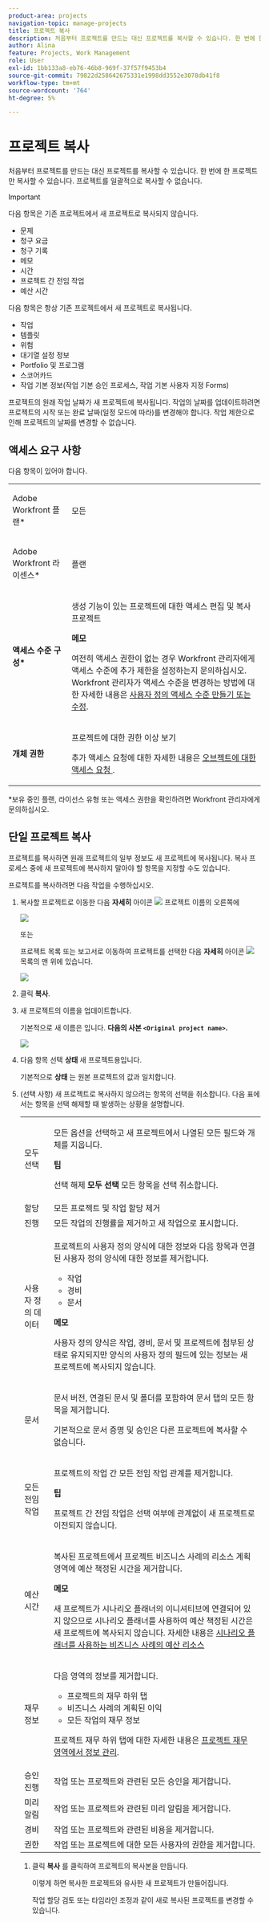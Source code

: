 ```yaml
---
product-area: projects
navigation-topic: manage-projects
title: 프로젝트 복사
description: 처음부터 프로젝트를 만드는 대신 프로젝트를 복사할 수 있습니다. 한 번에 한 프로젝트만 복사할 수 있습니다. 프로젝트를 일괄적으로 복사할 수 없습니다.
author: Alina
feature: Projects, Work Management
role: User
exl-id: 1bb133a8-eb76-46b8-969f-37f57f9453b4
source-git-commit: 79822d258642675331e1998dd3552e3078db41f8
workflow-type: tm+mt
source-wordcount: '764'
ht-degree: 5%

---
```


# 프로젝트 복사

<!--
<(LINKED TO THE PRODUCT IN THE COPY PROJECT BOX)</p>
-->

처음부터 프로젝트를 만드는 대신 프로젝트를 복사할 수 있습니다. 한 번에 한 프로젝트만 복사할 수 있습니다. 프로젝트를 일괄적으로 복사할 수 없습니다.

>[!IMPORTANT]
>
>다음 항목은 기존 프로젝트에서 새 프로젝트로 복사되지 않습니다.
>
>* 문제
>* 청구 요금
>* 청구 기록
>* 메모
>* 시간
>* 프로젝트 간 전임 작업
>* 예산 시간
>
>다음 항목은 항상 기존 프로젝트에서 새 프로젝트로 복사됩니다.
>
>* 작업
>* 템플릿
>* 위험
>* 대기열 설정 정보
>* Portfolio 및 프로그램
>* 스코어카드
>* 작업 기본 정보(작업 기본 승인 프로세스, 작업 기본 사용자 지정 Forms)
>
> 프로젝트의 원래 작업 날짜가 새 프로젝트에 복사됩니다. 작업의 날짜를 업데이트하려면 프로젝트의 시작 또는 완료 날짜(일정 모드에 따라)를 변경해야 합니다. 작업 제한으로 인해 프로젝트의 날짜를 변경할 수 없습니다.

## 액세스 요구 사항

<!-- drafted for P&P:
<table style="table-layout:auto"> 
 <col> 
 <col> 
 <tbody> 
  <tr> 
   <td> <p>Adobe Workfront plan*</p> </td> 
   <td>Any</td> 
  </tr> 
  <tr> 
   <td> <p>Adobe Workfront license*</p> </td> 
   <td> <p>Current license: Standard </p> 
   Or
   <p>Legacy license: Plan </p>
   </td> 
  </tr> 
  <tr data-mc-conditions=""> 
   <td><strong>Access level configurations*</strong> </td> 
   <td> <p>Edit access to Projects with ability to Create <span>and Copy</span> projects</p> <p><b>NOTE</b>
   
   If you still don't have access, ask your Workfront administrator if they set additional restrictions in your access level. For information on how a Workfront administrator can change your access level, see <a href="../../../administration-and-setup/add-users/configure-and-grant-access/create-modify-access-levels.md" class="MCXref xref">Create or modify custom access levels</a>.</p> </td> 
  </tr> 
  <tr data-mc-conditions=""> 
   <td> <p><strong>Object permissions</strong> </p> </td> 
   <td> <p>View permissions or higher to the project</p> <p>For information on requesting additional access, see <a href="../../../workfront-basics/grant-and-request-access-to-objects/request-access.md" class="MCXref xref">Request access to objects </a>.</p> </td> 
  </tr> 
 </tbody> 
</table>
-->
다음 항목이 있어야 합니다.

<table style="table-layout:auto"> 
 <col> 
 <col> 
 <tbody> 
  <tr> 
   <td> <p>Adobe Workfront 플랜*</p> </td> 
   <td>모든</td> 
  </tr> 
  <tr> 
   <td> <p>Adobe Workfront 라이센스*</p> </td> 
   <td> <p>플랜 </p> </td> 
  </tr> 
  <tr data-mc-conditions=""> 
   <td><strong>액세스 수준 구성*</strong> </td> 
   <td> <p>생성 기능이 있는 프로젝트에 대한 액세스 편집 <span>및 복사</span> 프로젝트</p> <p><b>메모</b>

여전히 액세스 권한이 없는 경우 Workfront 관리자에게 액세스 수준에 추가 제한을 설정하는지 문의하십시오. Workfront 관리자가 액세스 수준을 변경하는 방법에 대한 자세한 내용은 <a href="../../../administration-and-setup/add-users/configure-and-grant-access/create-modify-access-levels.md" class="MCXref xref">사용자 정의 액세스 수준 만들기 또는 수정</a>.</p> </td>
</tr> 
  <tr data-mc-conditions=""> 
   <td> <p><strong>개체 권한</strong> </p> </td> 
   <td> <p>프로젝트에 대한 권한 이상 보기</p> <p>추가 액세스 요청에 대한 자세한 내용은 <a href="../../../workfront-basics/grant-and-request-access-to-objects/request-access.md" class="MCXref xref">오브젝트에 대한 액세스 요청 </a>.</p> </td> 
  </tr> 
 </tbody> 
</table>

&#42;보유 중인 플랜, 라이선스 유형 또는 액세스 권한을 확인하려면 Workfront 관리자에게 문의하십시오.

## 단일 프로젝트 복사

프로젝트를 복사하면 원래 프로젝트의 일부 정보도 새 프로젝트에 복사됩니다. 복사 프로세스 중에 새 프로젝트에 복사하지 말아야 할 항목을 지정할 수도 있습니다.

프로젝트를 복사하려면 다음 작업을 수행하십시오.

1. 복사할 프로젝트로 이동한 다음 **자세히** 아이콘 ![](assets/qs-more-menu.png) 프로젝트 이름의 오른쪽에

   ![](assets/project-level-more-drop-down-expanded-nwe-350x516.png)

   또는

   프로젝트 목록 또는 보고서로 이동하여 프로젝트를 선택한 다음 **자세히** 아이콘 ![](assets/qs-more-menu.png) 목록의 맨 위에 있습니다.

   ![](assets/more-menu-expanded-in-a-list-one-project-selected-nwe.png)

1. 클릭 **복사**.

1. 새 프로젝트의 이름을 업데이트합니다.

   기본적으로 새 이름은 입니다. **다음의 사본 `<Original project name>`.**

   ![](assets/copy-project-box-nwe-350x276.png)

1. 다음 항목 선택 **상태** 새 프로젝트용입니다.

   기본적으로 **상태** 는 원본 프로젝트의 값과 일치합니다.

1. (선택 사항) 새 프로젝트로 복사하지 않으려는 항목의 선택을 취소합니다. 다음 표에서는 항목을 선택 해제할 때 발생하는 상황을 설명합니다.


   <table style="table-layout:auto"> 
    <col> 
    <col> 
    <tbody> 
     <tr> 
      <td role="rowheader">모두 선택</td> 
      <td> <p>모든 옵션을 선택하고 새 프로젝트에서 나열된 모든 필드와 개체를 지웁니다.</p> <p><b>팁</b>

   선택 해제 <strong>모두 선택</strong> 모든 항목을 선택 취소합니다. </p> </td>
   </tr> 
     <tr> 
      <td role="rowheader">할당</td> 
      <td>모든 프로젝트 및 작업 할당 제거</td> 
     </tr> 
     <tr> 
      <td role="rowheader">진행</td> 
      <td>모든 작업의 진행률을 제거하고 새 작업으로 표시합니다. </td> 
     </tr> 
     <tr> 
      <td role="rowheader">사용자 정의 데이터</td> 
      <td> <p>프로젝트의 사용자 정의 양식에 대한 정보와 다음 항목과 연결된 사용자 정의 양식에 대한 정보를 제거합니다.</p> 
       <ul> 
        <li>작업</li> 
        <li>경비</li> 
        <li> 문서</li> 
       </ul> <p><b>메모</b>

   사용자 정의 양식은 작업, 경비, 문서 및 프로젝트에 첨부된 상태로 유지되지만 양식의 사용자 정의 필드에 있는 정보는 새 프로젝트에 복사되지 않습니다. </p> </td>
   </tr> 
     <tr> 
      <td role="rowheader">문서</td> 
      <td> <p>문서 버전, 연결된 문서 및 폴더를 포함하여 문서 탭의 모든 항목을 제거합니다.</p> <p>기본적으로 문서 증명 및 승인은 다른 프로젝트에 복사할 수 없습니다. </p> </td> 
     </tr> 
     <tr> 
      <td role="rowheader">모든 전임 작업</td> 
      <td> <p>프로젝트의 작업 간 모든 전임 작업 관계를 제거합니다. </p> <p><b>팁</b>

   프로젝트 간 전임 작업은 선택 여부에 관계없이 새 프로젝트로 이전되지 않습니다. </p> </td>
   </tr>

<tr> 
      <td role="rowheader">예산 시간</td> 
      <td> <p>복사된 프로젝트에서 프로젝트 비즈니스 사례의 리소스 계획 영역에 예산 책정된 시간을 제거합니다.</p>

<b>메모</b>

새 프로젝트가 시나리오 플래너의 이니셔티브에 연결되어 있지 않으므로 시나리오 플래너를 사용하여 예산 책정된 시간은 새 프로젝트에 복사되지 않습니다. 자세한 내용은 <a href="../../../manage-work/projects/define-a-business-case/budget-resources-in-business-case-use-scenario-planner.md">시나리오 플래너를 사용하는 비즈니스 사례의 예산 리소스</a>
</tr></td>
    <tr> 
      <td role="rowheader">재무 정보</td> 
      <td> <p>다음 영역의 정보를 제거합니다. </p> 
       <ul> 
        <li>프로젝트의 재무 하위 탭</li> 
        <li> 비즈니스 사례의 계획된 이익</li> 
        <li>모든 작업의 재무 정보<br></li> 
       </ul> <p>프로젝트 재무 하위 탭에 대한 자세한 내용은 <a href="../../../manage-work/projects/project-finances/manage-project-finance-area.md" class="MCXref xref">프로젝트 재무 영역에서 정보 관리</a>.</p> </td> 
     </tr> 
     <tr> 
      <td role="rowheader">승인 진행</td> 
      <td>작업 또는 프로젝트와 관련된 모든 승인을 제거합니다. </td> 
     </tr> 
     <tr> 
      <td role="rowheader">미리 알림</td> 
      <td> 작업 또는 프로젝트와 관련된 미리 알림을 제거합니다. </td> 
     </tr> 
     <tr> 
      <td role="rowheader">경비</td> 
      <td>작업 또는 프로젝트와 관련된 비용을 제거합니다. </td> 
     </tr> 
     <tr> 
      <td role="rowheader">권한</td> 
      <td> 작업 또는 프로젝트에 대한 모든 사용자의 권한을 제거합니다.</td> 
     </tr> 
    </tbody> 
   </table>

1. 클릭 **복사** 를 클릭하여 프로젝트의 복사본을 만듭니다.

   이렇게 하면 복사한 프로젝트와 유사한 새 프로젝트가 만들어집니다.

   작업 할당 검토 또는 타임라인 조정과 같이 새로 복사된 프로젝트를 변경할 수 있습니다.
